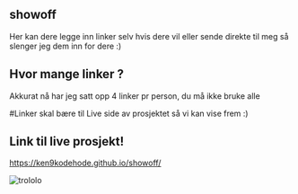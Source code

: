## showoff
Her kan dere legge inn linker selv hvis dere vil eller sende direkte til meg så slenger jeg dem inn for dere :)


## Hvor mange linker ?
Akkurat nå har jeg satt opp 4 linker pr person, du må ikke bruke alle

#Linker skal bære til Live side av prosjektet så vi kan vise frem :)

## Link til live prosjekt!
https://ken9kodehode.github.io/showoff/

![trololo](https://user-images.githubusercontent.com/98322694/161970003-30121a71-2e76-4ef2-a6ba-fd3dbebe53ab.png)
